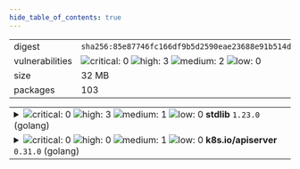 ```yaml
---
hide_table_of_contents: true
---
```


<table>
<tr><td>digest</td><td><code>sha256:85e87746fc166df9b5d2590eae23688e91b514d64dc0914d5101df4077099f91</code></td><tr><tr><td>vulnerabilities</td><td><img alt="critical: 0" src="https://img.shields.io/badge/critical-0-lightgrey"/> <img alt="high: 3" src="https://img.shields.io/badge/high-3-e25d68"/> <img alt="medium: 2" src="https://img.shields.io/badge/medium-2-fbb552"/> <img alt="low: 0" src="https://img.shields.io/badge/low-0-lightgrey"/> <!-- unspecified: 0 --></td></tr>
<tr><td>size</td><td>32 MB</td></tr>
<tr><td>packages</td><td>103</td></tr>
</table>
</details></table>
</details>

<table>
<tr><td valign="top">
<details><summary><img alt="critical: 0" src="https://img.shields.io/badge/C-0-lightgrey"/> <img alt="high: 3" src="https://img.shields.io/badge/H-3-e25d68"/> <img alt="medium: 1" src="https://img.shields.io/badge/M-1-fbb552"/> <img alt="low: 0" src="https://img.shields.io/badge/L-0-lightgrey"/> <!-- unspecified: 0 --><strong>stdlib</strong> <code>1.23.0</code> (golang)</summary>

<small><code>pkg:golang/stdlib@1.23.0</code></small><br/>
<a href="https://scout.docker.com/v/CVE-2024-34158?s=golang&n=stdlib&t=golang&vr=%3E%3D1.23.0-0%2C%3C1.23.1"><img alt="high : CVE--2024--34158" src="https://img.shields.io/badge/CVE--2024--34158-lightgrey?label=high%20&labelColor=e25d68"/></a> 

<table>
<tr><td>Affected range</td><td><code>>=1.23.0-0<br/><1.23.1</code></td></tr>
<tr><td>Fixed version</td><td><code>1.23.1</code></td></tr>
<tr><td>EPSS Score</td><td><code>0.04%</code></td></tr>
<tr><td>EPSS Percentile</td><td><code>17th percentile</code></td></tr>
</table>

<details><summary>Description</summary>
<blockquote>

Calling Parse on a "// +build" build tag line with deeply nested expressions can cause a panic due to stack exhaustion.

</blockquote>
</details>

<a href="https://scout.docker.com/v/CVE-2024-34156?s=golang&n=stdlib&t=golang&vr=%3E%3D1.23.0-0%2C%3C1.23.1"><img alt="high : CVE--2024--34156" src="https://img.shields.io/badge/CVE--2024--34156-lightgrey?label=high%20&labelColor=e25d68"/></a> 

<table>
<tr><td>Affected range</td><td><code>>=1.23.0-0<br/><1.23.1</code></td></tr>
<tr><td>Fixed version</td><td><code>1.23.1</code></td></tr>
<tr><td>EPSS Score</td><td><code>0.04%</code></td></tr>
<tr><td>EPSS Percentile</td><td><code>17th percentile</code></td></tr>
</table>

<details><summary>Description</summary>
<blockquote>

Calling Decoder.Decode on a message which contains deeply nested structures can cause a panic due to stack exhaustion. This is a follow-up to CVE-2022-30635.

</blockquote>
</details>

<a href="https://scout.docker.com/v/CVE-2022-30635?s=golang&n=stdlib&t=golang&vr=%3E%3D1.23.0-0%2C%3C1.23.1"><img alt="high : CVE--2022--30635" src="https://img.shields.io/badge/CVE--2022--30635-lightgrey?label=high%20&labelColor=e25d68"/></a> 

<table>
<tr><td>Affected range</td><td><code>>=1.23.0-0<br/><1.23.1</code></td></tr>
<tr><td>Fixed version</td><td><code>1.23.1</code></td></tr>
<tr><td>EPSS Score</td><td><code>0.19%</code></td></tr>
<tr><td>EPSS Percentile</td><td><code>57th percentile</code></td></tr>
</table>

<details><summary>Description</summary>
<blockquote>

Calling Decoder.Decode on a message which contains deeply nested structures can cause a panic due to stack exhaustion. This is a follow-up to CVE-2022-30635.

</blockquote>
</details>

<a href="https://scout.docker.com/v/CVE-2024-34155?s=golang&n=stdlib&t=golang&vr=%3E%3D1.23.0-0%2C%3C1.23.1"><img alt="medium : CVE--2024--34155" src="https://img.shields.io/badge/CVE--2024--34155-lightgrey?label=medium%20&labelColor=fbb552"/></a> 

<table>
<tr><td>Affected range</td><td><code>>=1.23.0-0<br/><1.23.1</code></td></tr>
<tr><td>Fixed version</td><td><code>1.23.1</code></td></tr>
<tr><td>EPSS Score</td><td><code>0.04%</code></td></tr>
<tr><td>EPSS Percentile</td><td><code>17th percentile</code></td></tr>
</table>

<details><summary>Description</summary>
<blockquote>

Calling any of the Parse functions on Go source code which contains deeply nested literals can cause a panic due to stack exhaustion.

</blockquote>
</details>
</details></td></tr>

<tr><td valign="top">
<details><summary><img alt="critical: 0" src="https://img.shields.io/badge/C-0-lightgrey"/> <img alt="high: 0" src="https://img.shields.io/badge/H-0-lightgrey"/> <img alt="medium: 1" src="https://img.shields.io/badge/M-1-fbb552"/> <img alt="low: 0" src="https://img.shields.io/badge/L-0-lightgrey"/> <!-- unspecified: 0 --><strong>k8s.io/apiserver</strong> <code>0.31.0</code> (golang)</summary>

<small><code>pkg:golang/k8s.io/apiserver@0.31.0</code></small><br/>
<a href="https://scout.docker.com/v/CVE-2020-8552?s=gitlab&n=apiserver&ns=k8s.io&t=golang&vr=%3C1.15.10"><img alt="medium 4.3: CVE--2020--8552" src="https://img.shields.io/badge/CVE--2020--8552-lightgrey?label=medium%204.3&labelColor=fbb552"/></a> <i>OWASP Top Ten 2017 Category A9 - Using Components with Known Vulnerabilities</i>

<table>
<tr><td>Affected range</td><td><code>&lt;1.15.10</code></td></tr>
<tr><td>Fixed version</td><td><code>1.15.10, 1.16.7, 1.17.3</code></td></tr>
<tr><td>CVSS Score</td><td><code>4.3</code></td></tr>
<tr><td>CVSS Vector</td><td><code>CVSS:3.1/AV:N/AC:L/PR:L/UI:N/S:U/C:N/I:N/A:L</code></td></tr>
<tr><td>EPSS Score</td><td><code>0.17%</code></td></tr>
<tr><td>EPSS Percentile</td><td><code>54th percentile</code></td></tr>
</table>

<details><summary>Description</summary>
<blockquote>

The Kubernetes API server component has been found to be vulnerable to a denial of service attack via successful API requests.

</blockquote>
</details>
</details></td></tr>
</table>

